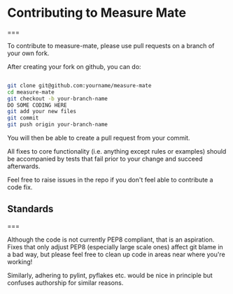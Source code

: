 # Contributing to Measure Mate

===

To contribute to measure-mate, please use pull requests on a branch of your own
fork.

After creating your fork on github, you can do:

```bash

git clone git@github.com:yourname/measure-mate
cd measure-mate
git checkout -b your-branch-name
DO SOME CODING HERE
git add your new files
git commit
git push origin your-branch-name

```

You will then be able to create a pull request from your commit.

All fixes to core functionality (i.e. anything except rules or examples) should
be accompanied by tests that fail prior to your change and succeed afterwards.

Feel free to raise issues in the repo if you don't feel able to contribute a
code fix.

## Standards

===

Although the code is not currently PEP8 compliant, that is an aspiration.
Fixes that only adjust PEP8 (especially large scale ones) affect git blame in a
bad way, but please feel free to clean up code in areas near where you're
working!

Similarly, adhering to pylint, pyflakes etc. would be nice in principle but
confuses authorship for similar reasons.
